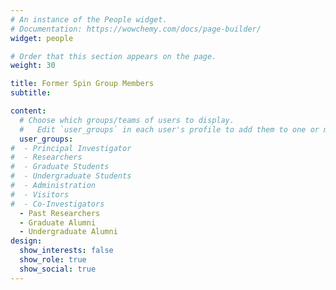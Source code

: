 ```yaml
---
# An instance of the People widget.
# Documentation: https://wowchemy.com/docs/page-builder/
widget: people

# Order that this section appears on the page.
weight: 30

title: Former Spin Group Members
subtitle:

content:
  # Choose which groups/teams of users to display.
  #   Edit `user_groups` in each user's profile to add them to one or more of these groups.
  user_groups:
#  - Principal Investigator
#  - Researchers
#  - Graduate Students
#  - Undergraduate Students
#  - Administration
#  - Visitors
#  - Co-Investigators
  - Past Researchers
  - Graduate Alumni
  - Undergraduate Alumni
design:
  show_interests: false
  show_role: true
  show_social: true
---
```

